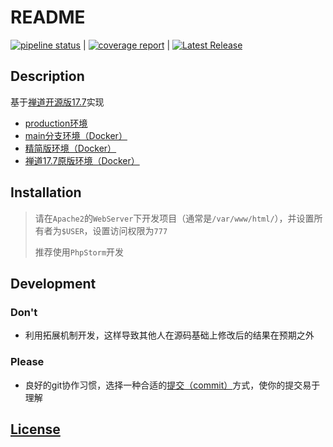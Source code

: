 # README

[![pipeline status](http://121.89.178.134/15-test-group/zentaopms/badges/main/pipeline.svg)](http://121.89.178.134/15-test-group/zentaopms/-/commits/main) |
[![coverage report](http://121.89.178.134/15-test-group/zentaopms/badges/main/coverage.svg)](http://121.89.178.134/15-test-group/zentaopms/-/commits/main) |
[![Latest Release](http://121.89.178.134/15-test-group/zentaopms/-/badges/release.svg)](http://121.89.178.134/15-test-group/zentaopms/-/releases)

## Description

基于[禅道开源版17.7](https://www.zentao.net/dynamic/zentaopms17.7-81744.html)实现

+ [production环境](http://123.57.214.35:50000/product/zentaopms/www/index.php)
+ [main分支环境（Docker）](http://121.89.178.134:50000/zentaopms/www/index.php)
+ [精简版环境（Docker）](http://121.89.178.134:50001/zentaopms/www/index.php)
+ [禅道17.7原版环境（Docker）](http://121.89.178.134:50002/zentaopms/www/index.php)

## Installation

> 请在`Apache2`的`WebServer`下开发项目（通常是`/var/www/html/`），并设置所有者为`$USER`，设置访问权限为`777`
>
> 推荐使用`PhpStorm`开发

## Development

### Don't

+ 利用拓展机制开发，这样导致其他人在源码基础上修改后的结果在预期之外

### Please

+ 良好的git协作习惯，选择一种合适的[提交（commit）](https://www.ruanyifeng.com/blog/2016/01/commit_message_change_log.html)方式，使你的提交易于理解

## [License](https://gitee.com/wwccss/zentaopms/blob/master/COPYING)
